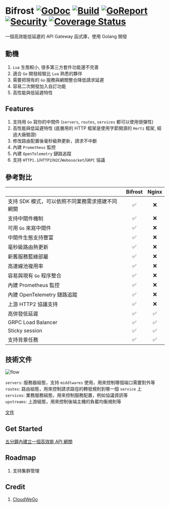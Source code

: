 # Bifrost [![GoDoc][doc-img]][doc] [![Build][ci-img]][ci] [![GoReport][report-img]][report] [![Security][security-img]][security] [![Coverage Status][cov-img]][cov]

一個高效能低延遲的 API Gateway 函式庫，使用 Golang 開發

## 動機

1. `Lua` 生態較小, 很多第三方套件功能還不完善
1. 適合 `Go` 開發經驗比 `Lua` 熟悉的夥伴
1. 需要把現有的 `Go` 服務與網關整合降低請求延遲
1. 容易二次開發加入自訂功能
1. 高性能與低延遲特性

## Features

1. 支持用 `Go` 寫你的中間件 (`servers`, `routes`, `services` 都可以使用很彈性)
1. 高性能與低延遲特性 (底層用的 HTTP 框架是使用字節開源的 `Hertz` 框架, 經過大廠驗證)
1. 修改路由配置後毫秒級熱更新，請求不中斷
1. 內建 `Prometheus` 監控
1. 內建 `OpenTelemetry` 鏈路追蹤
1. 支持 `HTTP1.1`/`HTTP2`/`H2C`/`Webosocket`/`GRPC` 協議

## 參考對比

|                                                 | Bifrost | Nginx |
| :---------------------------------------------- | :-----: | :---: |
| 支持 SDK 模式，可以依照不同業務需求搭建不同網關 |   ✅    |  ❌   |
| 支持中間件機制                                  |   ✅    |  ❌   |
| 可用 `Go` 來寫中間件                            |   ✅    |  ❌   |
| 中間件生態支持豐富                              |   ✅    |  ❌   |
| 毫秒級路由熱更新                                |   ✅    |  ❌   |
| 新舊服務藍綠部屬                                |   ✅    |  ❌   |
| 高連線池複用率                                  |   ✅    |  ❌   |
| 容易與現有 `Go` 程序整合                        |   ✅    |  ❌   |
| 內建 Prometheus 監控                            |   ✅    |  ❌   |
| 內建 OpenTelemetry 鏈路追蹤                     |   ✅    |  ❌   |
| 上游 HTTP2 協議支持                             |   ✅    |  ❌   |
| 高併發低延遲                                    |   ✅    |  ✅   |
| GRPC Load Balancer                              |   ✅    |  ✅   |
| Sticky session                                  |   ✅    |  ✅   |
| 支持背景任務                                  |   ✅    |  ✅   |

## 技術文件

![flow](/docs/images/bifrost_arch.png)

`servers`: 服務器組態，支持 `middlwares` 使用，用來控制哪個端口需要對外等 \
`routes`: 路由組態，用來控制請求路徑的轉發規則到哪一個 `service` 上 \
`services`: 業務服務組態，用來控制服務配置，例如協議資訊等 \
`upstreams`: 上游組態，用來控制後端主機的負載均衡規則等

[文件](/docs/zh_CN/README.md)

## Get Started

[五分鐘內建立一個高效能 API 網關](/docs/zh_CN/get_started.md)

## Roadmap

1. 支持集群管理

## Credit

1. [CloudWeGo](https://www.cloudwego.io/)

[doc-img]: https://godoc.org/github.com/nite-coder/bifrost?status.svg
[doc]: https://pkg.go.dev/github.com/nite-coder/bifrost?tab=doc
[ci-img]: https://github.com/nite-coder/bifrost/actions/workflows/build.yml/badge.svg
[ci]: https://github.com/nite-coder/bifrost/actions
[report-img]: https://goreportcard.com/badge/github.com/nite-coder/bifrost
[report]: https://goreportcard.com/report/github.com/nite-coder/bifrost
[security-img]: https://github.com/nite-coder/bifrost/actions/workflows/codeql-analysis.yml/badge.svg
[security]: https://github.com/nite-coder/bifrost/security
[cov-img]: https://codecov.io/github/nite-coder/bifrost/graph/badge.svg
[cov]: https://codecov.io/github/nite-coder/bifrost
